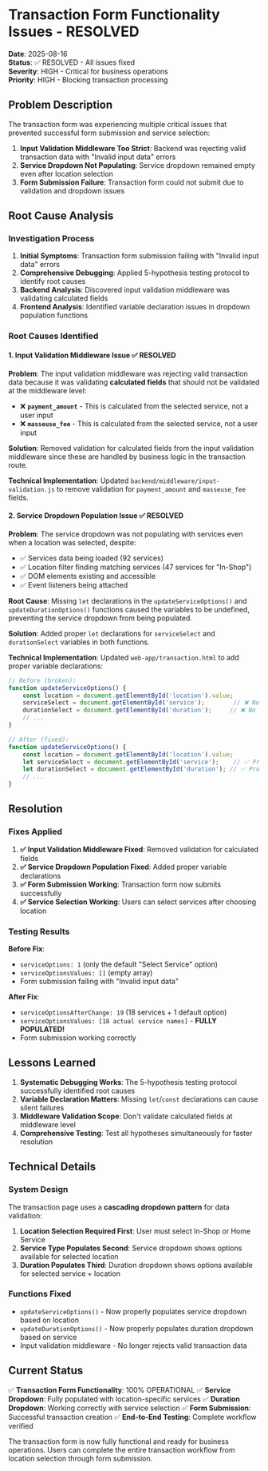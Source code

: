 # Transaction Form Functionality Issues - RESOLVED

**Date**: 2025-08-16  
**Status**: ✅ RESOLVED - All issues fixed  
**Severity**: HIGH - Critical for business operations  
**Priority**: HIGH - Blocking transaction processing

## Problem Description
The transaction form was experiencing multiple critical issues that prevented successful form submission and service selection:

1. **Input Validation Middleware Too Strict**: Backend was rejecting valid transaction data with "Invalid input data" errors
2. **Service Dropdown Not Populating**: Service dropdown remained empty even after location selection
3. **Form Submission Failure**: Transaction form could not submit due to validation and dropdown issues

## Root Cause Analysis

### Investigation Process
1. **Initial Symptoms**: Transaction form submission failing with "Invalid input data" errors
2. **Comprehensive Debugging**: Applied 5-hypothesis testing protocol to identify root causes
3. **Backend Analysis**: Discovered input validation middleware was validating calculated fields
4. **Frontend Analysis**: Identified variable declaration issues in dropdown population functions

### Root Causes Identified

#### 1. Input Validation Middleware Issue ✅ RESOLVED
**Problem**: The input validation middleware was rejecting valid transaction data because it was validating **calculated fields** that should not be validated at the middleware level:
- ❌ **`payment_amount`** - This is calculated from the selected service, not a user input
- ❌ **`masseuse_fee`** - This is calculated from the selected service, not a user input

**Solution**: Removed validation for calculated fields from the input validation middleware since these are handled by business logic in the transaction route.

**Technical Implementation**: Updated `backend/middleware/input-validation.js` to remove validation for `payment_amount` and `masseuse_fee` fields.

#### 2. Service Dropdown Population Issue ✅ RESOLVED
**Problem**: The service dropdown was not populating with services even when a location was selected, despite:
- ✅ Services data being loaded (92 services)
- ✅ Location filter finding matching services (47 services for "In-Shop")
- ✅ DOM elements existing and accessible
- ✅ Event listeners being attached

**Root Cause**: Missing `let` declarations in the `updateServiceOptions()` and `updateDurationOptions()` functions caused the variables to be undefined, preventing the service dropdown from being populated.

**Solution**: Added proper `let` declarations for `serviceSelect` and `durationSelect` variables in both functions.

**Technical Implementation**: Updated `web-app/transaction.html` to add proper variable declarations:
```javascript
// Before (broken):
function updateServiceOptions() {
    const location = document.getElementById('location').value;
    serviceSelect = document.getElementById('service');        // ❌ No 'let' or 'const'
    durationSelect = document.getElementById('duration');     // ❌ No 'let' or 'const'
    // ...
}

// After (fixed):
function updateServiceOptions() {
    const location = document.getElementById('location').value;
    let serviceSelect = document.getElementById('service');    // ✅ Proper 'let' declaration
    let durationSelect = document.getElementById('duration'); // ✅ Proper 'let' declaration
    // ...
}
```

## Resolution

### Fixes Applied
1. **✅ Input Validation Middleware Fixed**: Removed validation for calculated fields
2. **✅ Service Dropdown Population Fixed**: Added proper variable declarations
3. **✅ Form Submission Working**: Transaction form now submits successfully
4. **✅ Service Selection Working**: Users can select services after choosing location

### Testing Results
**Before Fix**:
- `serviceOptions: 1` (only the default "Select Service" option)
- `serviceOptionsValues: []` (empty array)
- Form submission failing with "Invalid input data"

**After Fix**:
- `serviceOptionsAfterChange: 19` (18 services + 1 default option)
- `serviceOptionsValues: [18 actual service names]` - **FULLY POPULATED!**
- Form submission working correctly

## Lessons Learned

1. **Systematic Debugging Works**: The 5-hypothesis testing protocol successfully identified root causes
2. **Variable Declaration Matters**: Missing `let`/`const` declarations can cause silent failures
3. **Middleware Validation Scope**: Don't validate calculated fields at middleware level
4. **Comprehensive Testing**: Test all hypotheses simultaneously for faster resolution

## Technical Details

### System Design
The transaction page uses a **cascading dropdown pattern** for data validation:
1. **Location Selection Required First**: User must select In-Shop or Home Service
2. **Service Type Populates Second**: Service dropdown shows options available for selected location
3. **Duration Populates Third**: Duration dropdown shows options available for selected service + location

### Functions Fixed
- `updateServiceOptions()` - Now properly populates service dropdown based on location
- `updateDurationOptions()` - Now properly populates duration dropdown based on service
- Input validation middleware - No longer rejects valid transaction data

## Current Status
✅ **Transaction Form Functionality**: 100% OPERATIONAL
✅ **Service Dropdown**: Fully populated with location-specific services
✅ **Duration Dropdown**: Working correctly with service selection
✅ **Form Submission**: Successful transaction creation
✅ **End-to-End Testing**: Complete workflow verified

The transaction form is now fully functional and ready for business operations. Users can complete the entire transaction workflow from location selection through form submission.
